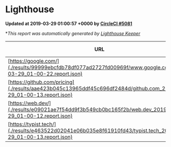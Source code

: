 
# Lighthouse

**Updated at 2019-03-29 01:00:57 +0000 by [CircleCI #5081](https://circleci.com/gh/ItinerisLtd/lighthouse-keeper-example/5081)**

**This report was automatically generated by [Lighthouse Keeper](https://github.com/itinerisltd/lighthouse-keeper)*

| URL | Performance | Accessibility | Best Practices | SEO | PWA | Updated At |
| --- | --- | --- | --- | --- | --- | --- |
| [https://google.com/](./results/99999ebcfdb78df077ad2727fd00969f/www.google.com_2019-03-29_01-00-22.report.json) | 0.96 | 0.71 | 0.93 | 0.82 | 0.58 | 2019-03-29T01:00:22.928Z |
| [https://github.com/pricing](./results/aae423b045c13965ddf45c696df2484d/github.com_2019-03-29_01-00-13.report.json) | 0.87 | 0.89 | 0.93 | 0.9 | 0.58 | 2019-03-29T01:00:13.055Z |
| [https://web.dev/](./results/e09021ae7f54dd9f3b549cb0bc165f2b/web.dev_2019-03-29_01-00-12.report.json) | 0.97 | 0.93 | 1 | 0.96 | 1 | 2019-03-29T01:00:12.283Z |
| [https://typist.tech/](./results/e463522d02041e06b035e8f61910fd43/typist.tech_2019-03-29_01-00-13.report.json) | 1 |  |  |  |  | 2019-03-29T01:00:13.094Z |
